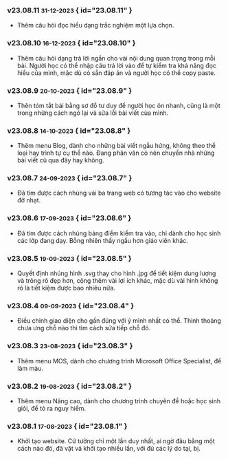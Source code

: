 ### v23.08.11 <small>31-12-2023</small> { id="23.08.11" }

- Thêm câu hỏi đọc hiểu dạng trắc nghiệm một lựa chọn.

### v23.08.10 <small>16-12-2023</small> { id="23.08.10" }

- Thêm câu hỏi dạng trả lời ngắn cho vài nội dung quan trọng trong mỗi bài. Người học có thể nhập câu trả lời vào để tự kiểm tra khả năng đọc hiểu của mình, mặc dù có sẵn đáp án và người học có thể copy paste.

### v23.08.9 <small>20-10-2023</small> { id="23.08.9" }

- Thên tóm tắt bài bằng sơ đồ tư duy để người học ôn nhanh, cũng là một trong những cách ngó lại và sửa lỗi bài viết của mình.

### v23.08.8 <small>14-10-2023</small> { id="23.08.8" }

- Thêm menu Blog, dành cho những bài viết ngẫu hứng, không theo thể loại hay trình tự cụ thể nào. Đang phân vân có nên chuyển nhà những bài viết cũ qua đây hay không.

### v23.08.7 <small>24-09-2023</small> { id="23.08.7" }

- Đã tìm được cách nhúng vài ba trang web có tương tác vào cho website đỡ nhạt.

### v23.08.6 <small>17-09-2023</small> { id="23.08.6" }

- Đã tìm được cách nhúng bảng điểm kiểm tra vào, chỉ dành cho học sinh các lớp đang dạy. Bỗng nhiên thấy ngầu hơn giáo viên khác.

### v23.08.5 <small>19-09-2023</small> { id="23.08.5" }

- Quyết định nhúng hình .svg thay cho hình .jpg để tiết kiệm dung lượng và trông rõ đẹp hơn, cộng thêm vài lợi ích khác, mặc dù vài hình không rõ là tiết kiệm được bao nhiêu nữa.

### v23.08.4 <small>09-09-2023</small> { id="23.08.4" }

- Điều chỉnh giao diện cho gần đúng với ý mình nhất có thể. Thỉnh thoảng chưa ưng chỗ nào thì tìm cách sửa tiếp chỗ đó.

### v23.08.3 <small>23-08-2023</small> { id="23.08.3" }

- Thêm menu MOS, dành cho chương trình Microsoft Office Specialist, để làm màu.

### v23.08.2 <small>19-08-2023</small> { id="23.08.2" }

- Thêm menu Nâng cao, dành cho chương trình chuyên đề hoặc học sinh giỏi, để tỏ ra nguy hiểm.

### v23.08.1 <small>17-08-2023</small> { id="23.08.1" }

- Khởi tạo website. Cứ tưởng chỉ một lần duy nhất, ai ngờ đâu bằng một cách nào đó, đã vật vả khởi tạo nhiều lần, với đủ các lý do tại, bị.